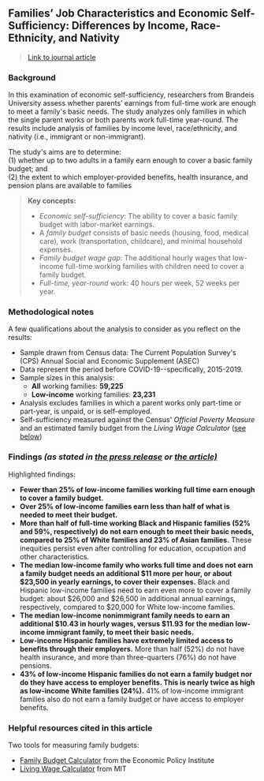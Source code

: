 <br>

## Families’ Job Characteristics and Economic Self-Sufficiency: Differences by Income, Race-Ethnicity, and Nativity  

> [Link to journal article](https://www.rsfjournal.org/content/8/5/67)  

### Background

In this examination of economic self-sufficiency, researchers from Brandeis University assess whether parents’ earnings from full-time work are enough to meet a family's basic needs. The study analyzes only families in which the single parent works or both parents work full-time year-round. The results include analysis of families by income level, race/ethnicity, and nativity (i.e., immigrant or non-immigrant).

The study's aims are to determine:  
(1) whether up to two adults in a family earn enough to cover a basic family budget; and  
(2) the extent to which employer-provided benefits, health insurance, and pension plans are available to families  

> **Key concepts:**
> 
> * *Economic self-sufficiency*: The ability to cover a basic family budget with labor-market earnings.  
> * A *family budget* consists of basic needs (housing, food, medical care), work (transportation, childcare), and minimal household expenses.
> * *Family budget wage gap*: The additional hourly wages that low-income full-time working families with children need to cover a family budget.
> * *Full-time, year-round* work: 40 hours per week, 52 weeks per year.

### Methodological notes

A few qualifications about the analysis to consider as you reflect on the results:

* Sample drawn from Census data: The Current Population Survey's (CPS) Annual Social and Economic Supplement (ASEC)
* Data represent the period before COVID-19--specifically, 2015-2019.
* Sample sizes in this analysis:
  * **All** working families: **59,225**
  * **Low-income** working families: **23,231**
* Analysis excludes families in which a parent works only part-time or part-year, is unpaid, or is self-employed.
* Self-sufficiency measured against the Census' *Official Poverty Measure* and an estimated family budget from the *Living Wage Calculator* ([see below](#helpful-resources-cited-in-this-article))

### Findings *(as stated in [the press release](https://www.diversitydatakids.org/research-library/research-report/families-job-characteristics-and-economic-self-sufficiency) or [the article)](https://www.rsfjournal.org/content/8/5/67#sec-10)*

Highlighted findings:  

- **Fewer than 25% of low-income families working full time earn enough to cover a family budget.**
- **Over 25% of low-income families earn less than half of what is needed to meet their budget.**
- **More than half of full-time working Black and Hispanic families (52% and 59%, respectively) do not earn enough to meet their basic needs, compared to 25% of White families and 23% of Asian families.** These inequities persist even after controlling for education, occupation and other characteristics.   
- **The median low-income family who works full time and does not earn a family budget needs an additional $11 more per hour, or about $23,500 in yearly earnings, to cover their expenses.** Black and Hispanic low-income families need to earn even more to cover a family budget: about $26,000 and $26,500 in additional annual earnings, respectively, compared to $20,000 for White low-income families.  
- **The median low-income nonimmigrant family needs to earn an additional $10.43 in hourly wages, versus $11.93 for the median low-income immigrant family, to meet their basic needs.** 
- **Low-income Hispanic families have extremely limited access to benefits through their employers.** More than half (52%) do not have health insurance, and more than three-quarters (76%) do not have pensions.   
- **43% of low-income Hispanic families do not earn a family budget nor do they have access to employer benefits. This is nearly twice as high as low-income White families (24%).** 41% of low-income immigrant families also do not earn a family budget or have access to employer benefits. 

### Helpful resources cited in this article

Two tools for measuring family budgets:  
- [Family Budget Calculator](https://www.epi.org/resources/budget/) from the Economic Policy Institute
- [Living Wage Calculator](https://livingwage.mit.edu/) from MIT
